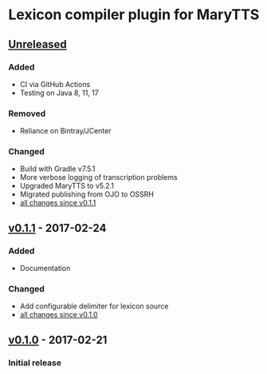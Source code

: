 Lexicon compiler plugin for MaryTTS
===================================

[Unreleased]
------------

### Added

- CI via GitHub Actions
- Testing on Java 8, 11, 17

### Removed

- Reliance on Bintray/JCenter

### Changed

- Build with Gradle v7.5.1
- More verbose logging of transcription problems
- Upgraded MaryTTS to v5.2.1
- Migrated publishing from OJO to OSSRH
- [all changes since v0.1.1]

[v0.1.1] - 2017-02-24
---------------------

### Added

- Documentation

### Changed

- Add configurable delimiter for lexicon source
- [all changes since v0.1.0]

[v0.1.0] - 2017-02-21
---------------------

### Initial release

[Unreleased]: https://github.com/marytts/gradle-marytts-lexicon-compiler-plugin/tree/master
[all changes since v0.1.1]: https://github.com/marytts/gradle-marytts-lexicon-compiler-plugin/compare/v0.1.1...HEAD
[v0.1.1]: https://github.com/marytts/gradle-marytts-lexicon-compiler-plugin/releases/tag/v0.1.1
[all changes since v0.1.0]: https://github.com/marytts/gradle-marytts-lexicon-compiler-plugin/compare/v0.1.0...v0.1.1
[v0.1.0]: https://github.com/marytts/gradle-marytts-lexicon-compiler-plugin/releases/tag/v0.1.0
